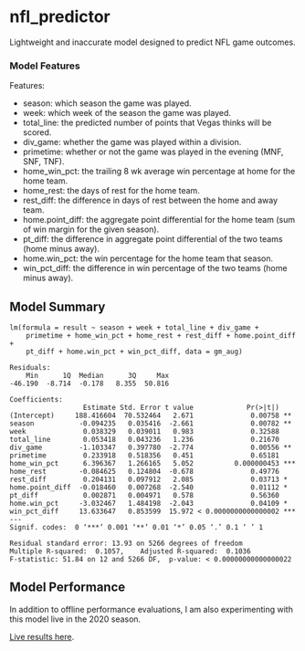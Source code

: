# nfl_predictor
Lightweight and inaccurate model designed to predict NFL game outcomes.

### Model Features
Features:
- season: which season the game was played.
- week: which week of the season the game was played.
- total_line: the predicted number of points that Vegas thinks will be scored.
- div_game: whether the game was played within a division.
- primetime: whether or not the game was played in the evening (MNF, SNF, TNF).
- home_win_pct: the trailing 8 wk average win percentage at home for the home team.
- home_rest: the days of rest for the home team.
- rest_diff: the difference in days of rest between the home and away team.
- home.point_diff: the aggregate point differential for the home team (sum of win margin for the given season).
- pt_diff: the difference in aggregate point differential of the two teams (home minus away).
- home.win_pct: the win percentage for the home team that season.
- win_pct_diff: the difference in win percentage of the two teams (home minus away).


Model Summary
----
```Call:
lm(formula = result ~ season + week + total_line + div_game + 
    primetime + home_win_pct + home_rest + rest_diff + home.point_diff + 
    pt_diff + home.win_pct + win_pct_diff, data = gm_aug)

Residuals:
    Min      1Q  Median      3Q     Max 
-46.190  -8.714  -0.178   8.355  50.816 

Coefficients:
                  Estimate Std. Error t value             Pr(>|t|)    
(Intercept)     188.416604  70.532464   2.671              0.00758 ** 
season           -0.094235   0.035416  -2.661              0.00782 ** 
week              0.038329   0.039011   0.983              0.32588    
total_line        0.053418   0.043236   1.236              0.21670    
div_game         -1.103347   0.397780  -2.774              0.00556 ** 
primetime         0.233918   0.518356   0.451              0.65181    
home_win_pct      6.396367   1.266165   5.052          0.000000453 ***
home_rest        -0.084625   0.124804  -0.678              0.49776    
rest_diff         0.204131   0.097912   2.085              0.03713 *  
home.point_diff  -0.018460   0.007268  -2.540              0.01112 *  
pt_diff           0.002871   0.004971   0.578              0.56360    
home.win_pct     -3.032467   1.484198  -2.043              0.04109 *  
win_pct_diff     13.633647   0.853599  15.972 < 0.0000000000000002 ***
---
Signif. codes:  0 ‘***’ 0.001 ‘**’ 0.01 ‘*’ 0.05 ‘.’ 0.1 ‘ ’ 1

Residual standard error: 13.93 on 5266 degrees of freedom
Multiple R-squared:  0.1057,	Adjusted R-squared:  0.1036 
F-statistic: 51.84 on 12 and 5266 DF,  p-value: < 0.00000000000000022
```

Model Performance
----
In addition to offline performance evaluations, I am also experimenting with this model live in the 2020 season.

[Live results here](https://docs.google.com/spreadsheets/d/1xBt9tT3g6OpUco3cZJhfPTVls3azX_ZlFwWvIU3gjMA/edit?usp=sharing).
